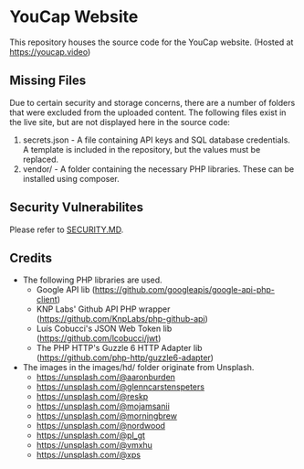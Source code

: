 # YouCap Website

This repository houses the source code for the YouCap website. (Hosted at https://youcap.video)

## Missing Files

Due to certain security and storage concerns, there are a number of folders that were excluded from the uploaded content. The following files exist in the live site, but are not displayed here in the source code:

1. secrets.json - A file containing API keys and SQL database credentials. A template is included in the repository, but the values must be replaced.
2. vendor/ - A folder containing the necessary PHP libraries. These can be installed using composer.

## Security Vulnerabilites

Please refer to [SECURITY.MD](https://github.com/YouCap/YouCap-Website/blob/master/SECURITY.md).

## Credits

- The following PHP libraries are used.
  - Google API lib (https://github.com/googleapis/google-api-php-client)
  - KNP Labs' Github API PHP wrapper (https://github.com/KnpLabs/php-github-api)
  - Luís Cobucci's JSON Web Token lib (https://github.com/lcobucci/jwt)
  - The PHP HTTP's Guzzle 6 HTTP Adapter lib (https://github.com/php-http/guzzle6-adapter)
- The images in the images/hd/ folder originate from Unsplash.
  - https://unsplash.com/@aaronburden
  - https://unsplash.com/@glenncarstenspeters
  - https://unsplash.com/@reskp
  - https://unsplash.com/@mojamsanii
  - https://unsplash.com/@morningbrew
  - https://unsplash.com/@nordwood
  - https://unsplash.com/@pl_gt
  - https://unsplash.com/@vmxhu
  - https://unsplash.com/@xps
